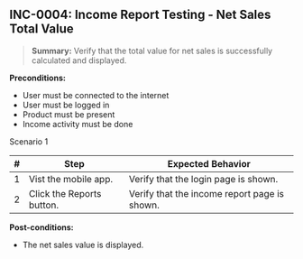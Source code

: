 ## **INC-0004:** Income Report Testing - Net Sales Total Value

> **Summary:** Verify that the total value for net sales is successfully calculated and displayed. <br>

**Preconditions:**

- User must be connected to the internet
- User must be logged in
- Product must be present
- Income activity must be done

Scenario 1

| \#  | Step                      | Expected Behavior                            |
| --- | ------------------------- | -------------------------------------------- |
| 1   | Vist the mobile app.      | Verify that the login page is shown.         |
| 2   | Click the Reports button. | Verify that the income report page is shown. |

**Post-conditions:**

- The net sales value is displayed.
